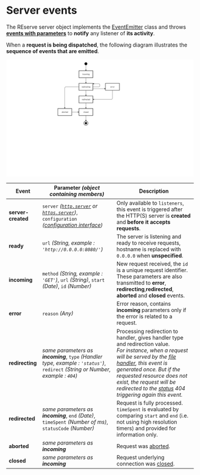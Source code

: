 # Server events

The REserve server object implements the [EventEmitter](https://nodejs.org/api/events.html) class and throws [**events with parameters**](events.md) to **notify** any listener of **its activity**.

When a **request is being dispatched**, the following diagram illustrates the **sequence of events that are emitted**.

![Events TAM State Diagram](events_state.png)

| Event | Parameter *(object containing members)* | Description |
|---|---|---|
| **server-created** | `server` *([`http.server`](https://nodejs.org/api/http.html#http_class_http_server) or [`https.server`](https://nodejs.org/api/https.html#https_class_https_server))*, `configuration` *([configuration interface](#configuration-interface))*| Only available to `listeners`, this event is triggered after the HTTP(S) server is **created** and **before it accepts requests**.
| **ready** | `url` *(String, example : `'http://0.0.0.0:8080/'`)*| The server is listening and ready to receive requests, hostname is replaced with `0.0.0.0` when **unspecified**.
| **incoming** | `method` *(String, example : `'GET'`)*, `url` *(String)*, `start` *(Date)*, `id` *(Number)* | New request received, the `id` is a unique request identifier. These parameters are also transmitted to **error**, **redirecting**,**redirected**, **aborted** and **closed** events. |
| **error** | `reason` *(Any)* | Error reason, contains **incoming** parameters only if the error is related to a request. |
| **redirecting** | *same parameters as **incoming***, `type` *(Handler type, example : `'status'`)*, `redirect` *(String or Number, example : `404`)* | Processing redirection to handler, gives handler type and redirection value. <br />*For instance, when a request will be served by the [file handler](#file), this event is generated once. But if the requested resource does not exist, the request will be redirected to the [status](#status) 404 triggering again this event.* |
| **redirected** | *same parameters as **incoming***, `end` *(Date)*, `timeSpent` *(Number of ms)*, `statusCode` *(Number)* | Request is fully processed. `timeSpent` is evaluated by comparing `start` and `end` (i.e. not using high resolution timers) and provided for information only. |
| **aborted** | *same parameters as **incoming*** | Request was [aborted](https://nodejs.org/api/http.html#http_event_aborted). |
| **closed** | *same parameters as **incoming*** | Request underlying connection was [closed](https://nodejs.org/api/http.html#http_event_close_2). |
